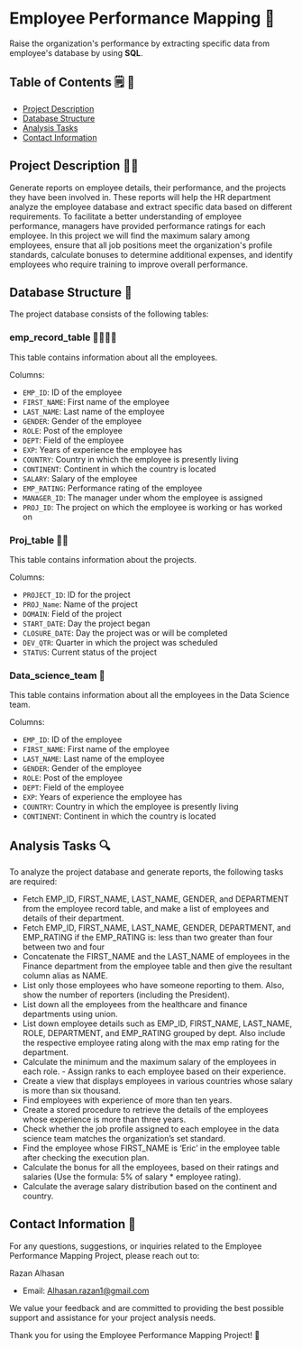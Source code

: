 # Employee Performance Mapping 💼

Raise the organization's performance by extracting specific data from employee's database by using **SQL**.


## Table of Contents 🗒️ 📝
- [Project Description](#project-description)
- [Database Structure](#database-structure)
- [Analysis Tasks](#analysis-tasks)
- [Contact Information](#contact-information)


## Project Description 👩‍🏫
Generate reports on employee details, their performance, and the projects they have been involved in. These reports will help the HR department analyze the employee database and extract specific data based on different requirements.
To facilitate a better understanding of employee performance, managers have provided performance ratings for each employee.
In this project we will find the maximum salary among employees, ensure that all job positions meet the organization's profile standards, calculate bonuses to determine additional expenses, and identify employees who require training to improve overall performance.

## Database Structure 📁
The project database consists of the following tables:

### emp_record_table 👩‍💼👨‍💼
This table contains information about all the employees.

Columns:
- `EMP_ID`: ID of the employee
- `FIRST_NAME`: First name of the employee
- `LAST_NAME`: Last name of the employee
- `GENDER`: Gender of the employee
- `ROLE`: Post of the employee
- `DEPT`: Field of the employee
- `EXP`: Years of experience the employee has
- `COUNTRY`: Country in which the employee is presently living
- `CONTINENT`: Continent in which the country is located
- `SALARY`: Salary of the employee
- `EMP_RATING`: Performance rating of the employee
- `MANAGER_ID`: The manager under whom the employee is assigned
- `PROJ_ID`: The project on which the employee is working or has worked on

### Proj_table 🧑‍💻
This table contains information about the projects.

Columns:
- `PROJECT_ID`: ID for the project
- `PROJ_Name`: Name of the project
- `DOMAIN`: Field of the project
- `START_DATE`: Day the project began
- `CLOSURE_DATE`: Day the project was or will be completed
- `DEV_QTR`: Quarter in which the project was scheduled
- `STATUS`: Current status of the project

### Data_science_team 📄
This table contains information about all the employees in the Data Science team.

Columns:
- `EMP_ID`: ID of the employee
- `FIRST_NAME`: First name of the employee
- `LAST_NAME`: Last name of the employee
- `GENDER`: Gender of the employee
- `ROLE`: Post of the employee
- `DEPT`: Field of the employee
- `EXP`: Years of experience the employee has
- `COUNTRY`: Country in which the employee is presently living
- `CONTINENT`: Continent in which the country is located

## Analysis Tasks 🔍
To analyze the project database and generate reports, the following tasks are required:
- Fetch EMP_ID, FIRST_NAME, LAST_NAME, GENDER, and DEPARTMENT from the 
employee record table, and make a list of employees and details of their department.
- Fetch EMP_ID, FIRST_NAME, LAST_NAME, GENDER, DEPARTMENT, and EMP_RATING 
if the EMP_RATING is: 
less than two
greater than four 
between two and four
- Concatenate the FIRST_NAME and the LAST_NAME of employees in the Finance 
department from the employee table and then give the resultant column alias as NAME.
- List only those employees who have someone reporting to them. Also, show the 
number of reporters (including the President).
-  List down all the employees from the healthcare and finance departments using union.
-  List down employee details such as EMP_ID, FIRST_NAME, LAST_NAME, ROLE, 
DEPARTMENT, and EMP_RATING grouped by dept. Also include the respective employee rating along with the max emp rating for the department.
- Calculate the minimum and the maximum salary of the employees in each role. - Assign ranks to each employee based on their experience.
- Create a view that displays employees in various countries whose salary is more than six thousand.
- Find employees with experience of more than ten years.
- Create a stored procedure to retrieve the details of the employees whose experience is more than three years.
- Check whether the job profile assigned to each employee in the data science team matches the organization’s set standard.
- Find the employee whose FIRST_NAME is ‘Eric’ in the employee table after checking the execution plan.
- Calculate the bonus for all the employees, based on their ratings and salaries (Use the formula: 5% of salary * employee rating).
- Calculate the average salary distribution based on the continent and country.


## Contact Information 📩
For any questions, suggestions, or inquiries related to the Employee Performance Mapping Project, please reach out to:

Razan Alhasan
  - Email: Alhasan.razan1@gmail.com

We value your feedback and are committed to providing the best possible support and assistance for your project analysis needs.

Thank you for using the Employee Performance Mapping Project! 🙏
